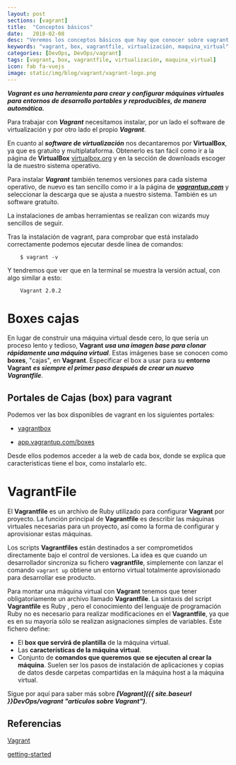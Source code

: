 ```yaml
---
layout: post
sections: [vagrant]
title:  "Conceptos básicos"
date:   2018-02-08
desc: "Veremos los conceptos básicos que hay que conocer sobre vagrant antes de empezar a trabajar con esta herramienta."
keywords: "vagrant, box, vagrantfile, virtualización, maquina_virtual"
categories: [DevOps, DevOps/vagrant]
tags: [vagrant, box, vagrantfile, virtualización, maquina_virtual]
icon: fab fa-vuejs
image: static/img/blog/vagrant/vagrant-logo.png
---
```


***Vagrant es una herramienta para crear y configurar máquinas virtuales para entornos de desarrollo portables y reproducibles, de manera automática.***

Para trabajar con ***Vagrant*** necesitamos instalar, por un lado el software de virtualización y por otro lado el propio ***Vagrant***.

En cuanto al ***software de virtualización*** nos decantaremos por **VirtualBox**, ya que es gratuito y multiplataforma. Obtenerlo es tan fácil como ir a la página de **VirtualBox** [virtualbox.org](https://www.virtualbox.org/ "virtualbox.org") y en la sección de downloads escoger la de nuestro sistema operativo.

<!--more-->

Para instalar ***Vagrant*** también tenemos versiones para cada sistema operativo, de nuevo es tan sencillo como ir a la página de ***[vagrantup.com](https://www.vagrantup.com/ "vagrantup.com")*** y seleccionar la descarga que se ajusta a nuestro sistema. También es un software gratuito.

La instalaciones de ambas herramientas se realizan con wizards muy sencillos de seguir.

Tras la instalación de vagrant, para comprobar que está instalado correctamente podemos ejecutar desde línea de comandos:

		$ vagrant -v

Y tendremos que ver que en la terminal se muestra la versión actual, con algo similar a esto:

		Vagrant 2.0.2


# Boxes cajas #

En lugar de construir una máquina virtual desde cero, lo que sería un proceso lento y tedioso, **Vagrant** ***usa una imagen base para clonar rápidamente una máquina virtual***. Estas imágenes base se conocen como **boxes**, "cajas", en **Vagrant**. Especificar el box a usar para su **entorno Vagrant** ***es siempre el primer paso después de crear un nuevo Vagrantfile***.

## Portales de Cajas (box) para vagrant ##

Podemos ver las box disponibles de vagrant en los siguientes portales:

- [vagrantbox](http://www.vagrantbox.es/ "vagrantbox.es")

- [app.vagrantup.com/boxes](https://app.vagrantup.com/boxes/search "app.vagrantup.com/boxes")

Desde ellos podemos acceder a la web de cada box, donde se explica que caracteristicas tiene el box, como instalarlo etc.

# VagrantFile #

El **Vagrantfile** es un archivo de Ruby utilizado para configurar **Vagrant** por proyecto. La función principal de **Vagrantfile** es describir las máquinas virtuales necesarias para un proyecto, así como la forma de configurar y aprovisionar estas máquinas.

Los scripts **Vagrantfiles** están destinados a ser comprometidos directamente bajo el control de versiones. La idea es que cuando un desarrollador sincroniza su fichero **vagrantfile**, simplemente con lanzar el comando `vagrant up` obtiene un entorno virtual totalmente aprovisionado para desarrollar ese producto.

Para montar una máquina virtual con **Vagrant** tenemos que tener obligatoriamente un archivo llamado **Vagrantfile**. La sintaxis del script **Vagrantfile** es Ruby , pero el conocimiento del lenguaje de programación Ruby no es necesario para realizar modificaciones en el **Vagrantfile**, ya que es en su mayoría sólo se realizan asignaciones simples de variables. Este fichero define:

- El **box que servirá de plantilla** de la máquina virtual.
- Las **características de la máquina virtual**.
- Conjunto de **comandos que queremos que se ejecuten al crear la máquina**. Suelen ser los pasos de instalación de aplicaciones y copias de datos desde carpetas compartidas en la máquina host a la máquina virtual.


Sigue por aquí para saber más sobre ***[Vagrant]({{ site.baseurl }}DevOps/vagrant "artículos sobre Vagrant")***.

## Referencias ##

[Vagrant](https://www.vagrantup.com "vagrant")

[getting-started](https://www.vagrantup.com/intro/getting-started/index.html "getting-started")
